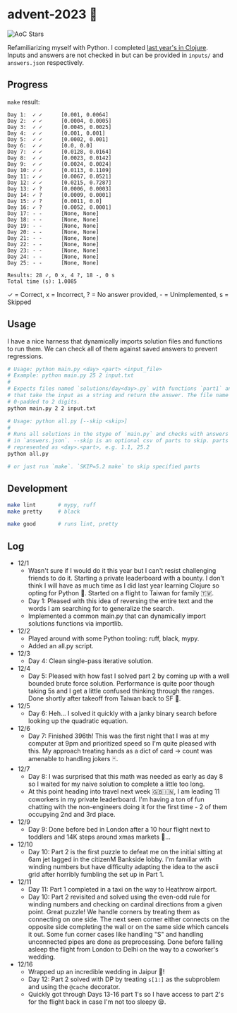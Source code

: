 # advent-2023 🎄

![AoC Stars](https://img.shields.io/badge/28-%F0%9F%8C%9F-yellow)

Refamiliarizing myself with Python. I completed [last year's in Clojure](https://github.com/elh/advent-2022).<br>
Inputs and answers are not checked in but can be provided in `inputs/` and `answers.json` respectively.

## Progress

`make` result:
```
Day 1:	✓ ✓ 	 [0.001, 0.0064]
Day 2:	✓ ✓ 	 [0.0004, 0.0005]
Day 3:	✓ ✓ 	 [0.0045, 0.0025]
Day 4:	✓ ✓ 	 [0.001, 0.001]
Day 5:	✓ ✓ 	 [0.0002, 0.001]
Day 6:	✓ ✓ 	 [0.0, 0.0]
Day 7:	✓ ✓ 	 [0.0128, 0.0164]
Day 8:	✓ ✓ 	 [0.0023, 0.0142]
Day 9:	✓ ✓ 	 [0.0024, 0.0024]
Day 10:	✓ ✓ 	 [0.0113, 0.1109]
Day 11:	✓ ✓ 	 [0.0067, 0.0521]
Day 12:	✓ ✓ 	 [0.0215, 0.7287]
Day 13:	✓ ? 	 [0.0006, 0.0003]
Day 14:	✓ ? 	 [0.0009, 0.0001]
Day 15:	✓ ? 	 [0.0011, 0.0]
Day 16:	✓ ? 	 [0.0052, 0.0001]
Day 17:	- - 	 [None, None]
Day 18:	- - 	 [None, None]
Day 19:	- - 	 [None, None]
Day 20:	- - 	 [None, None]
Day 21:	- - 	 [None, None]
Day 22:	- - 	 [None, None]
Day 23:	- - 	 [None, None]
Day 24:	- - 	 [None, None]
Day 25:	- - 	 [None, None]

Results: 28 ✓, 0 x, 4 ?, 18 -, 0 s
Total time (s): 1.0085
```

✓ = Correct, x = Incorrect, ? = No answer provided, - = Unimplemented, s = Skipped

## Usage

I have a nice harness that dynamically imports solution files and functions to run them. We can check all of them against saved answers to prevent regressions.

```bash
# Usage: python main.py <day> <part> <input_file>
# Example: python main.py 25 2 input.txt
#
# Expects files named `solutions/day<day>.py` with functions `part1` and `part2`
# that take the input as a string and return the answer. The file name <day> is
# 0-padded to 2 digits.
python main.py 2 2 input.txt

# Usage: python all.py [--skip <skip>]
#
# Runs all solutions in the stype of `main.py` and checks with answers present
# in `answers.json`. --skip is an optional csv of parts to skip. parts are
# represented as <day>.<part>, e.g. 1.1, 25.2
python all.py

# or just run `make`. `SKIP=5.2 make` to skip specified parts
```

## Development

```bash
make lint       # mypy, ruff
make pretty     # black

make good       # runs lint, pretty
```

## Log

* 12/1
  * Wasn't sure if I would do it this year but I can't resist challenging friends to do it. Starting a private leaderboard with a bounty. I don't think I will have as much time as I did last year learning Clojure so opting for Python 🐍. Started on a flight to Taiwan for family 🇹🇼.
  * Day 1: Pleased with this idea of reversing the entire text and the words I am searching for to generalize the search.
  * Implemented a common main.py that can dynamically import solutions functions via importlib.
* 12/2
  * Played around with some Python tooling: ruff, black, mypy.
  * Added an all.py script.
* 12/3
  * Day 4: Clean single-pass iterative solution.
* 12/4
  * Day 5: Pleased with how fast I solved part 2 by coming up with a well bounded brute force solution. Performance is quite poor though taking 5s and I get a little confused thinking through the ranges. Done shortly after takeoff from Taiwan back to SF 🌉.
* 12/5
  * Day 6: Heh... I solved it quickly with a janky binary search before looking up the quadratic equation.
* 12/6
  * Day 7: Finished 396th! This was the first night that I was at my computer at 9pm and prioritized speed so I'm quite pleased with this. My approach treating hands as a dict of card -> count was amenable to handling jokers 🃏.
* 12/7
  * Day 8: I was surprised that this math was needed as early as day 8 so I waited for my naive solution to complete a little too long.
  * At this point heading into travel next week 🇬🇧🇮🇳, I am leading 11 coworkers in my private leaderboard. I'm having a ton of fun chatting with the non-engineers doing it for the first time - 2 of them occupying 2nd and 3rd place.
* 12/9
  * Day 9: Done before bed in London after a 10 hour flight next to toddlers and 14K steps around xmas markets 🎅...
* 12/10
  * Day 10: Part 2 is the first puzzle to defeat me on the initial sitting at 6am jet lagged in the citizenM Bankside lobby. I'm familiar with winding numbers but have difficulty adapting the idea to the ascii grid after horribly fumbling the set up in Part 1.
* 12/11
  * Day 11: Part 1 completed in a taxi on the way to Heathrow airport.
  * Day 10: Part 2 revisited and solved using the even-odd rule for winding numbers and checking on cardinal directions from a given point. Great puzzle! We handle corners by treating them as connecting on one side. The next seen corner either connects on the opposite side completing the wall or on the same side which cancels it out. Some fun corner cases like handling "S" and handling unconnected pipes are done as preprocessing. Done before falling asleep the flight from London to Delhi on the way to a coworker's wedding.
* 12/16
  * Wrapped up an incredible wedding in Jaipur 🎊!
  * Day 12: Part 2 solved with DP by treating `s[1:]` as the subproblem and using the `@cache` decorator.
  * Quickly got through Days 13-16 part 1's so I have access to part 2's for the flight back in case I'm not too sleepy 😪.
